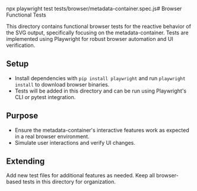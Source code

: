 npx playwright test tests/browser/metadata-container.spec.js# Browser Functional Tests

This directory contains functional browser tests for the reactive behavior of the SVG output, specifically focusing on the metadata-container. Tests are implemented using Playwright for robust browser automation and UI verification.

## Setup

- Install dependencies with `pip install playwright` and run `playwright install` to download browser binaries.
- Tests will be added in this directory and can be run using Playwright's CLI or pytest integration.

## Purpose

- Ensure the metadata-container's interactive features work as expected in a real browser environment.
- Simulate user interactions and verify UI changes.

## Extending

Add new test files for additional features as needed. Keep all browser-based tests in this directory for organization.
